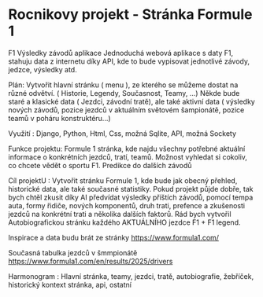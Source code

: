 <h1> Rocnikovy projekt - Stránka Formule 1 </h1>
F1 Výsledky závodů aplikace
Jednoduchá webová aplikace s daty F1, stahuju data z internetu díky API, kde to bude vypisovat jednotlivé závody, jedzce, výsledky atd.

Plán: Vytvořit hlavní stránku ( menu ), ze kterého se můžeme dostat na různé odvětví. ( Historie, Legendy, Současnost, Teamy, ...)
Někde bude staré a klasické data ( Jezdci, závodní tratě), ale také aktivní data ( výsledky nových závodů, pozice jezdců v aktuálním světovém šampionátě, pozice teamů v poháru konstruktéru...)

Využití : Django, Python, Html, Css, možná Sqlite, API, možná Sockety

Funkce projektu: Formule 1 stránka, kde najdu všechny potřebné aktuální informace o konkrétních jezdců, tratí, teamů. Možnost vyhledat si cokoliv, co chcete vědět o sportu F1. Predikce do dalších závodů

Cíl projektU : Vytvořit stránku Formule 1, kde bude jak obecný přehled, historické data, ale také současné statistiky. Pokud projekt půjde dobře, tak bych chtěl zkusit díky AI předvídat výsledky příštích závodů, pomocí tempa auta, formy řidiče, nových komponentů, druh trati, prefence a zkušenosti jezdců na konkrétní trati a několika dalších faktorů. Rád bych vytvořil Autobiografickou stránku každého AKTUÁLNÍHO jezdce F1 + F1 legend.

Inspirace a data budu brát ze stránky https://www.formula1.com/

Současná tabulka jezdců v šmmpionátě https://www.formula1.com/en/results/2025/drivers

Harmonogram : Hlavní stránka, teamy, jezdci, tratě, autobiografie, žebříček, historický kontext stránka, api, ostatní

